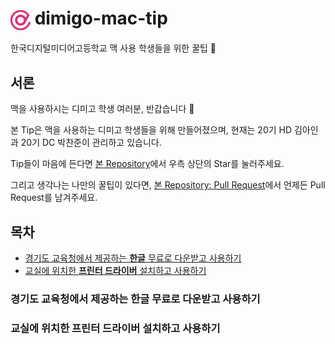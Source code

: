 # <img src="dimigo-logo.png" width="32px" height="32px" style="vertical-align: middle;"> dimigo-mac-tip

한국디지털미디어고등학교 맥 사용 학생들을 위한 꿀팁 🍯

## 서론

맥을 사용하시는 디미고 학생 여러분, 반갑습니다 👋

본 Tip은 맥을 사용하는 디미고 학생들을 위해 만들어졌으며, 현재는 20기 HD 김아인과 20기 DC 박찬준이 관리하고 있습니다.

Tip들이 마음에 든다면 [본 Repository](https://github.com/kimain050401/dimigo-mac-tip)에서 우측 상단의 Star를 눌러주세요.

그리고 생각나는 나만의 꿀팁이 있다면, [본 Repository: Pull Request](https://github.com/kimain050401/dimigo-mac-tip/pulls)에서 언제든 Pull Request를 남겨주세요.

## 목차

- [경기도 교육청에서 제공하는 **한글** 무료로 다운받고 사용하기](#-경기도-교육청에서-제공하는-한글-무료로-다운받고-사용하기)
- [교실에 위치한 **프린터 드라이버** 설치하고 사용하기](#-교실에-위치한-프린터-드라이버-설치하고-사용하기)

### 경기도 교육청에서 제공하는 한글 무료로 다운받고 사용하기

### 교실에 위치한 프린터 드라이버 설치하고 사용하기
